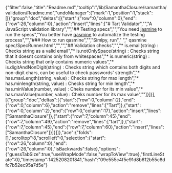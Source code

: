 {"filter":false,"title":"Readme.md","tooltip":"/lib/SamanthaClosure/samantha/validation/Readme.md","undoManager":{"mark":1,"position":1,"stack":[[{"group":"doc","deltas":[{"start":{"row":0,"column":0},"end":{"row":26,"column":0},"action":"insert","lines":["# Tart Validator","","A JavaScript validation library","","## Testing specs","","You need [jasmine](http://pivotal.github.com/jasmine/) to run the specs","You better have [qasmine](https://github.com/tart/qasmine) to automatize the testing process","","### How to run qasmine","","Simlpy, run","    ","    qasmine spec/SpecRunner.html","","","## Validation checks","","* is.email(string) : Checks string as a valid email","* is.notOnlySpace(string) : Checks string that it doesnt contains only from whitespaces","* is.numeric(string) : Checks string that only contains numeric values","* is.digitAndNonDigit(string) : Checks string which contains both digits and non-digit chars, can be useful to check passwords' strength","* has.maxLength(string, value) : Checks string for max length","* has.minlength(string, value) : Checks string for min length","* has.minValue(number, value) : Cheks number for its min value","* has.maxValue(number, value) : Cheks number for its max value",""]}]}],[{"group":"doc","deltas":[{"start":{"row":0,"column":2},"end":{"row":0,"column":6},"action":"remove","lines":["Tart"]},{"start":{"row":0,"column":2},"end":{"row":0,"column":17},"action":"insert","lines":["SamanthaClosure"]},{"start":{"row":7,"column":45},"end":{"row":7,"column":49},"action":"remove","lines":["tart"]},{"start":{"row":7,"column":45},"end":{"row":7,"column":60},"action":"insert","lines":["SamanthaClosure"]}]}]]},"ace":{"folds":[],"scrolltop":8,"scrollleft":0,"selection":{"start":{"row":26,"column":0},"end":{"row":26,"column":0},"isBackwards":false},"options":{"guessTabSize":true,"useWrapMode":false,"wrapToView":true},"firstLineState":0},"timestamp":1425208201841,"hash":"09e555c4f5e91d8b612b55c8dfc7b52ec95a7d5e"}